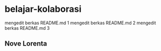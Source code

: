 # belajar-kolaborasi
mengedit berkas README.md 1
mengedit berkas README.md 2
mengedit berkas README.md 3

Nove Lorenta
--
